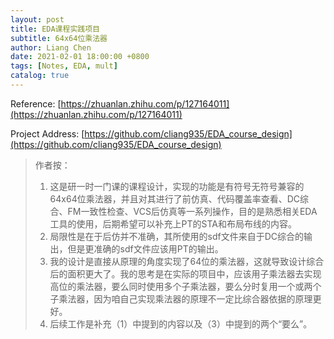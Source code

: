 ```yaml
---
layout: post
title: EDA课程实践项目
subtitle: 64x64位乘法器
author: Liang Chen
date: 2021-02-01 18:00:00 +0800
tags: [Notes, EDA, mult]
catalog: true
---
```


<head>
    <script src="https://cdn.mathjax.org/mathjax/latest/MathJax.js?config=TeX-AMS-MML_HTMLorMML" type="text/javascript"></script>
    <script type="text/x-mathjax-config">
        MathJax.Hub.Config({
            tex2jax: {
            skipTags: ['script', 'noscript', 'style', 'textarea', 'pre'],
            inlineMath: [['$','$']]
            }
        });
    </script>
</head>

Reference: [https://zhuanlan.zhihu.com/p/127164011](https://zhuanlan.zhihu.com/p/127164011)

Project Address: [https://github.com/cliang935/EDA_course_design](https://github.com/cliang935/EDA_course_design)

> 作者按：
> 1. 这是研一时一门课的课程设计，实现的功能是有符号无符号兼容的64x64位乘法器，并且对其进行了前仿真、代码覆盖率查看、DC综合、FM一致性检查、VCS后仿真等一系列操作，目的是熟悉相关EDA工具的使用，后期希望可以补充上PT的STA和布局布线的内容。
> 2. 局限性是在于后仿并不准确，其所使用的sdf文件来自于DC综合的输出，但是更准确的sdf文件应该用PT的输出。
> 3. 我的设计是直接从原理的角度实现了64位的乘法器，这就导致设计综合后的面积更大了。我的思考是在实际的项目中，应该用子乘法器去实现高位的乘法器，要么同时使用多个子乘法器，要么分时复用一个或两个子乘法器，因为咱自己实现乘法器的原理不一定比综合器依据的原理更好。
> 4. 后续工作是补充（1）中提到的内容以及（3）中提到的两个“要么”。
